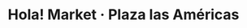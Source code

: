 ---
title: "Hola! Market · Plaza las Américas"
url: /santo-domingo/hola-market-plaza-las-americas/
shop: comodidad
---